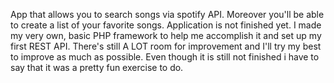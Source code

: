 App that allows you to search songs via spotify API. Moreover you'll be able to create a list of your favorite songs. Application is not finished yet.  I made my very own, basic PHP framework to help me accomplish it and set up my first REST API. There's still A LOT room for improvement and I'll try my best to improve as much as possible. Even though it is still not finished i have to say that it was a pretty fun exercise to do.
